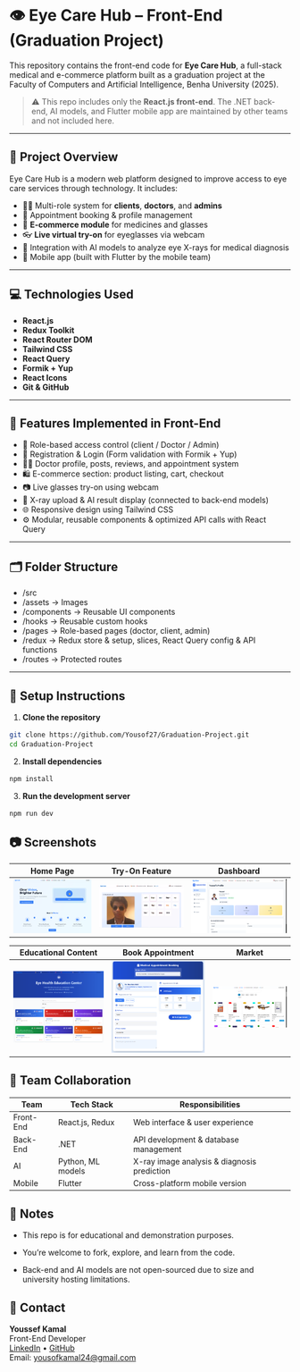 # 👁️ Eye Care Hub – Front-End (Graduation Project)

This repository contains the front-end code for **Eye Care Hub**, a full-stack medical and e-commerce platform built as a graduation project at the Faculty of Computers and Artificial Intelligence, Benha University (2025).

> ⚠️ This repo includes only the **React.js front-end**. The .NET back-end, AI models, and Flutter mobile app are maintained by other teams and not included here.

---

## 🚀 Project Overview

Eye Care Hub is a modern web platform designed to improve access to eye care services through technology. It includes:

- 🧑‍⚕️ Multi-role system for **clients**, **doctors**, and **admins**
- 📆 Appointment booking & profile management
- 🛒 **E-commerce module** for medicines and glasses
- 👓 **Live virtual try-on** for eyeglasses via webcam
- 🧠 Integration with AI models to analyze eye X-rays for medical diagnosis
- 📱 Mobile app (built with Flutter by the mobile team)

---

## 💻 Technologies Used

- **React.js**
- **Redux Toolkit**
- **React Router DOM**
- **Tailwind CSS**
- **React Query**
- **Formik + Yup**
- **React Icons**
- **Git & GitHub**

---

## 🔧 Features Implemented in Front-End

- 🔐 Role-based access control (client / Doctor / Admin)
- 🧾 Registration & Login (Form validation with Formik + Yup)
- 👨‍⚕️ Doctor profile, posts, reviews, and appointment system
- 🛍️ E-commerce section: product listing, cart, checkout
- 📷 Live glasses try-on using webcam
- 🧠 X-ray upload & AI result display (connected to back-end models)
- 🌐 Responsive design using Tailwind CSS
- ⚙️ Modular, reusable components & optimized API calls with React Query

---

## 🗂️ Folder Structure

- /src
- /assets → Images
- /components → Reusable UI components
- /hooks → Reusable custom hooks
- /pages → Role-based pages (doctor, client, admin)
- /redux → Redux store & setup, slices, React Query config & API functions
- /routes → Protected routes

---

## 🧪 Setup Instructions

1. **Clone the repository**

```bash
git clone https://github.com/Yousof27/Graduation-Project.git
cd Graduation-Project

```

2. **Install dependencies**

```bash
npm install

```

3. **Run the development server**

```bash
npm run dev

```

## 📷 Screenshots

| Home Page                       | Try-On Feature                    | Dashboard                                 |
| ------------------------------- | --------------------------------- | ----------------------------------------- |
| ![home](./screenshots/home.png) | ![tryon](./screenshots/tryon.png) | ![dashboard](./screenshots/dashboard.png) |

| Educational Content             | Book Appointment                  | Market                                    |
| ------------------------------- | --------------------------------- | ----------------------------------------- |
| ![home](./screenshots/ed.png)   | ![tryon](./screenshots/book.png)  | ![dashboard](./screenshots/market.png)    |

## 🤝 Team Collaboration

| Team      | Tech Stack        | Responsibilities                            |
| --------- | ----------------- | ------------------------------------------- |
| Front-End | React.js, Redux   | Web interface & user experience             |
| Back-End  | .NET              | API development & database management       |
| AI        | Python, ML models | X-ray image analysis & diagnosis prediction |
| Mobile    | Flutter           | Cross-platform mobile version               |

## 📌 Notes

- This repo is for educational and demonstration purposes.

- You’re welcome to fork, explore, and learn from the code.

- Back-end and AI models are not open-sourced due to size and university hosting limitations.

## 🔗 Contact

**Youssef Kamal**  
Front-End Developer  
[LinkedIn](https://www.linkedin.com/in/youssef-kamal-1-front-end-dev) • [GitHub](https://github.com/Yousof27)  
Email: yousofkamal24@gmail.com
